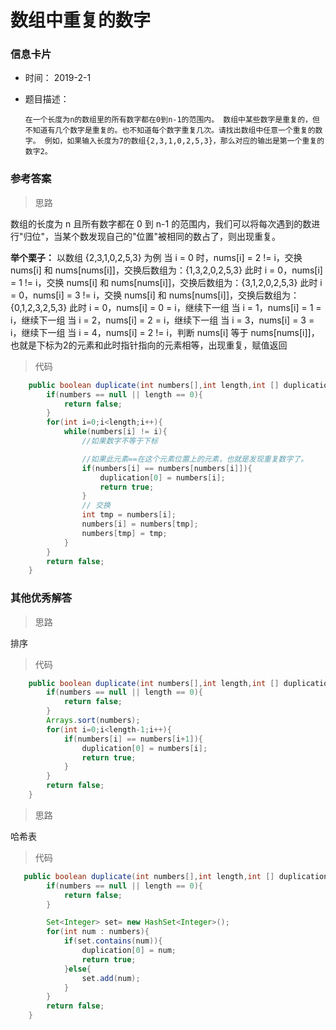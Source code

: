 # 数组中重复的数字 

### 信息卡片 

- 时间： 2019-2-1

- 题目描述：

  ```
  在一个长度为n的数组里的所有数字都在0到n-1的范围内。 数组中某些数字是重复的，但不知道有几个数字是重复的。也不知道每个数字重复几次。请找出数组中任意一个重复的数字。 例如，如果输入长度为7的数组{2,3,1,0,2,5,3}，那么对应的输出是第一个重复的数字2。
  ```

  

### 参考答案

> 思路

数组的长度为 n 且所有数字都在 0 到 n-1 的范围内，我们可以将每次遇到的数进行"归位"，当某个数发现自己的"位置"被相同的数占了，则出现重复。

**举个栗子：**
以数组 {2,3,1,0,2,5,3} 为例
当 i = 0 时，nums[i] = 2 != i，交换 nums[i] 和 nums[nums[i]]，交换后数组为：{1,3,2,0,2,5,3}
此时 i = 0，nums[i] = 1 != i，交换 nums[i] 和 nums[nums[i]]，交换后数组为：{3,1,2,0,2,5,3}
此时 i = 0，nums[i] = 3 != i，交换 nums[i] 和 nums[nums[i]]，交换后数组为：{0,1,2,3,2,5,3}
此时 i = 0，nums[i] = 0 = i，继续下一组
当 i = 1，nums[i] = 1 = i，继续下一组
当 i = 2，nums[i] = 2 = i，继续下一组
当 i = 3，nums[i] = 3 = i，继续下一组
当 i = 4，nums[i] = 2 != i，判断 nums[i] 等于 nums[nums[i]]，也就是下标为2的元素和此时指针指向的元素相等，出现重复，赋值返回






> 代码

```java
    public boolean duplicate(int numbers[],int length,int [] duplication) {
        if(numbers == null || length == 0){
            return false;
        }
        for(int i=0;i<length;i++){
            while(numbers[i] != i){
                //如果数字不等于下标

                //如果此元素==在这个元素位置上的元素，也就是发现重复数字了。
                if(numbers[i] == numbers[numbers[i]]){
                    duplication[0] = numbers[i];
                    return true;
                }
                // 交换
                int tmp = numbers[i];
                numbers[i] = numbers[tmp];
                numbers[tmp] = tmp;
            }
        }
        return false;
    }
```



### 其他优秀解答

> 思路

排序



> 代码

```java
    public boolean duplicate(int numbers[],int length,int [] duplication) {
        if(numbers == null || length == 0){
            return false;
        }
        Arrays.sort(numbers);
        for(int i=0;i<length-1;i++){
            if(numbers[i] == numbers[i+1]){
                duplication[0] = numbers[i];
                return true;
            }
        }
        return false;
    }
```





> 思路

哈希表



> 代码

```java
   public boolean duplicate(int numbers[],int length,int [] duplication) {
        if(numbers == null || length == 0){
            return false;
        }

        Set<Integer> set= new HashSet<Integer>();
        for(int num : numbers){
            if(set.contains(num)){
                duplication[0] = num;
                return true;
            }else{
                set.add(num);
            }
        }
        return false;
    }
```



